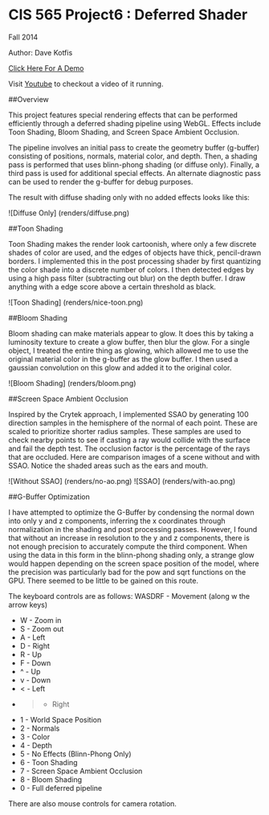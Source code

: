 CIS 565 Project6 : Deferred Shader
===================

Fall 2014

Author: Dave Kotfis

[Click Here For A Demo](http://dkotfis.github.io/Project6-DeferredShader/index.html)

Visit [Youtube](http://youtu.be/4bRB2lEsQBo) to checkout a video of it running.

##Overview

This project features special rendering effects that can be performed efficiently through a deferred shading pipeline using WebGL. Effects include Toon Shading, Bloom Shading, and Screen Space Ambient Occlusion.

The pipeline involves an initial pass to create the geometry buffer (g-buffer) consisting of positions, normals, material color, and depth. Then, a shading pass is performed that uses blinn-phong shading (or diffuse only). Finally, a third pass is used for additional special effects. An alternate diagnostic pass can be used to render the g-buffer for debug purposes.

The result with diffuse shading only with no added effects looks like this:

![Diffuse Only] (renders/diffuse.png)

##Toon Shading

Toon Shading makes the render look cartoonish, where only a few discrete shades of color are used, and the edges of objects have thick, pencil-drawn borders. I implemented this in the post processing shader by first quantizing the color shade into a discrete number of colors. I then detected edges by using a high pass filter (subtracting out blur) on the depth buffer. I draw anything with a edge score above a certain threshold as black.

![Toon Shading] (renders/nice-toon.png)

##Bloom Shading

Bloom shading can make materials appear to glow. It does this by taking a luminosity texture to create a glow buffer, then blur the glow. For a single object, I treated the entire thing as glowing, which allowed me to use the original material color in the g-buffer as the glow buffer. I then used a gaussian convolution on this glow and added it to the original color.

![Bloom Shading] (renders/bloom.png)

##Screen Space Ambient Occlusion

Inspired by the Crytek approach, I implemented SSAO by generating 100 direction samples in the hemisphere of the normal of each point. These are scaled to prioritize shorter radius samples. These samples are used to check nearby points to see if casting a ray would collide with the surface and fail the depth test. The occlusion factor is the percentage of the rays that are occluded. Here are comparison images of a scene without and with SSAO. Notice the shaded areas such as the ears and mouth.

![Without SSAO] (renders/no-ao.png)
![SSAO] (renders/with-ao.png)

##G-Buffer Optimization

I have attempted to optimize the G-Buffer by condensing the normal down into only y and z components, inferring the x coordinates through normalization in the shading and post processing passes. However, I found that without an increase in resolution to the y and z components, there is not enough precision to accurately compute the third component. When using the data in this form in the blinn-phong shading only, a strange glow would happen depending on the screen space position of the model, where the precision was particularly bad for the pow and sqrt functions on the GPU. There seemed to be little to be gained on this route.


The keyboard controls are as follows:
WASDRF - Movement (along w the arrow keys)
* W - Zoom in
* S - Zoom out
* A - Left
* D - Right
* R - Up
* F - Down
* ^ - Up
* v - Down
* < - Left
* > - Right
* 1 - World Space Position
* 2 - Normals
* 3 - Color
* 4 - Depth
* 5 - No Effects (Blinn-Phong Only)
* 6 - Toon Shading
* 7 - Screen Space Ambient Occlusion
* 8 - Bloom Shading
* 0 - Full deferred pipeline

There are also mouse controls for camera rotation.

